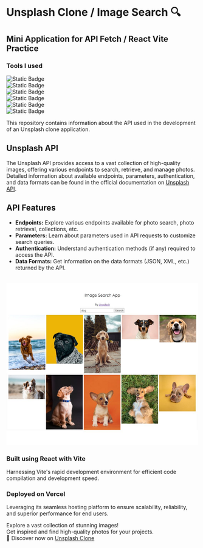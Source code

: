 # Unsplash Clone / Image Search 🔍
## Mini Application for API Fetch / React Vite Practice


### Tools I used
![Static Badge](https://img.shields.io/badge/HTML5-a9a9a9?style=for-the-badge&logo=HTML5)  
![Static Badge](https://img.shields.io/badge/CSS3-a9a9a9?style=for-the-badge&logo=CSS3)  
![Static Badge](https://img.shields.io/badge/JavaScript-a9a9a9?style=for-the-badge&logo=JavaScript)  
![Static Badge](https://img.shields.io/badge/React-a9a9a9?style=for-the-badge&logo=React)  
![Static Badge](https://img.shields.io/badge/Vite-a9a9a9?style=for-the-badge&logo=Vite)  
![Static Badge](https://img.shields.io/badge/Vercel-a9a9a9?style=for-the-badge&logo=Vercel)  

This repository contains information about the API used in the development of an Unsplash clone application.

## Unsplash API

The Unsplash API provides access to a vast collection of high-quality images, offering various endpoints to search, retrieve, and manage photos.  
Detailed information about available endpoints, parameters, authentication, and data formats can be found in the official documentation on [Unsplash API](https://unsplash.com/documentation).

## API Features

- **Endpoints:** Explore various endpoints available for photo search, photo retrieval, collections, etc.
- **Parameters:** Learn about parameters used in API requests to customize search queries.
- **Authentication:** Understand authentication methods (if any) required to access the API.
- **Data Formats:** Get information on the data formats (JSON, XML, etc.) returned by the API.   
<br />
<img src="./img/readme_image.jpg" alt="Unsplash clone app screenshot" width="600">

### Built using React with Vite
Harnessing Vite's rapid development environment for efficient code compilation and development speed.

### Deployed on Vercel
Leveraging its seamless hosting platform to ensure scalability, reliability, and superior performance for end users.   

Explore a vast collection of stunning images!   
Get inspired and find high-quality photos for your projects.   
📸 Discover now on [Unsplash Clone](https://unsplash-clone-yukosuga.vercel.app/)